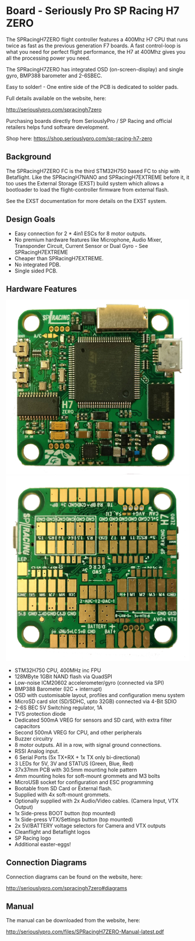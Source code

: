 # Board - Seriously Pro SP Racing H7 ZERO

The SPRacingH7ZERO flight controller features a 400Mhz H7 CPU that runs twice as fast as the previous generation F7 boards.
A fast control-loop is what you need for perfect flight performance, the H7 at 400Mhz gives you all the processing power you need.

The SPRacingH7ZERO has integrated OSD (on-screen-display) and single gyro, BMP388 barometer and 2-6SBEC.

Easy to solder! - One entire side of the PCB is dedicated to solder pads.

Full details available on the website, here:

http://seriouslypro.com/spracingh7zero

Purchasing boards directly from SeriouslyPro / SP Racing and official retailers helps fund software development.

Shop here: https://shop.seriouslypro.com/sp-racing-h7-zero

## Background

The SPRacingH7ZERO FC is the third STM32H750 based FC to ship with Betaflight. Like the SPRacingH7NANO and SPRacingH7EXTREME before it, it too uses
the External Storage (EXST) build system which allows a bootloader to load the flight-controller firmware from external flash.

See the EXST documentation for more details on the EXST system.

## Design Goals

- Easy connection for 2 \* 4in1 ESCs for 8 motor outputs.
- No premium hardware features like Microphone, Audio Mixer, Transponder Circuit, Current Sensor or Dual Gyro - See SPRacingH7EXTREME
- Cheaper than SPRacingH7EXTREME.
- No integrated PDB.
- Single sided PCB.

## Hardware Features

![SPRacingH7ZERO top](images/spracingh7zero-pcb-top.jpg)
![SPRacingH7ZERO bottom](images/spracingh7zero-pcb-bottom.jpg)

- STM32H750 CPU, 400MHz inc FPU
- 128MByte 1GBit NAND flash via QuadSPI
- Low-noise ICM20602 accelerometer/gyro (connected via SPI)
- BMP388 Barometer (I2C + interrupt)
- OSD with customisable layout, profiles and configuration menu system
- MicroSD card slot (SD/SDHC, upto 32GB) connected via 4-Bit SDIO
- 2-6S BEC 5V Switching regulator, 1A
- TVS protection diode
- Dedicated 500mA VREG for sensors and SD card, with extra filter capacitors
- Second 500mA VREG for CPU, and other peripherals
- Buzzer circuitry
- 8 motor outputs. All in a row, with signal ground connections.
- RSSI Analog input.
- 6 Serial Ports (5x TX+RX + 1x TX only bi-directional)
- 3 LEDs for 5V, 3V and STATUS (Green, Blue, Red)
- 37x37mm PCB with 30.5mm mounting hole pattern
- 4mm mounting holes for soft-mount grommets and M3 bolts
- MicroUSB socket for configuration and ESC programming
- Bootable from SD Card or External flash.
- Supplied with 4x soft-mount grommets.
- Optionally supplied with 2x Audio/Video cables. (Camera Input, VTX Output)
- 1x Side-press BOOT button (top mounted)
- 1x Side-press VTX/Settings button (top mounted)
- 2x 5V/BATTERY voltage selectors for Camera and VTX outputs
- Cleanflight and Betaflight logos
- SP Racing logo
- Additional easter-eggs!

## Connection Diagrams

Connection diagrams can be found on the website, here:

http://seriouslypro.com/spracingh7zero#diagrams

## Manual

The manual can be downloaded from the website, here:

http://seriouslypro.com/files/SPRacingH7ZERO-Manual-latest.pdf
